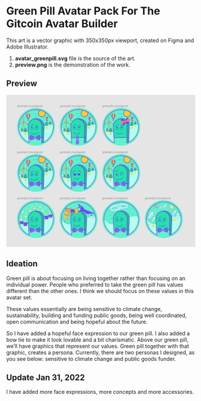 # Green Pill Avatar Pack For The Gitcoin Avatar Builder
This art is a vector graphic with 350x350px viewport, created on Figma and Adobe Illustrator.

1. **avatar_greenpill.svg** file is the source of the art.
2. **preview.png** is the demonstration of the work.

## Preview
![Green Pill Avatar Pack](/green-pill-avatar/preview.png "Green Pill Avatar Pack")

## Ideation
Green pill is about focusing on living together rather than focusing on an individual power. People who preferred to take the green pill has values different than the other ones. I think we should focus on these values in this avatar set.

These values essentially are being sensitive to climate change, sustainability, building and funding public goods, being well coordinated, open communication and being hopeful about the future.

So I have added a hopeful face expression to our green pill. I also added a bow tie to make it look lovable and a bit charismatic. Above our green pill, we’ll have graphics that represent our values. Green pill together with that graphic, creates a persona. Currently, there are two personas I designed, as you see below: sensitive to climate change and public goods funder.

## Update Jan 31, 2022
I have added more face expressions, more concepts and more accessories.
